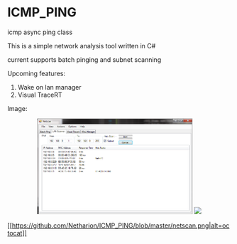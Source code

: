 # ICMP_PING
icmp async ping class

This is a simple network analysis tool written in C#

current supports batch pinging and subnet scanning

Upcoming features: 
1. Wake on lan manager
2. Visual TraceRT

Image:
<p align="center">
  <img src="https://github.com/Netharion/ICMP_PING/blob/master/netscan.png" width="350"/>
  <img src="your_relative_path_here_number_2_large_name" width="350"/>
</p>

[[https://github.com/Netharion/ICMP_PING/blob/master/netscan.png|alt=octocat]]
